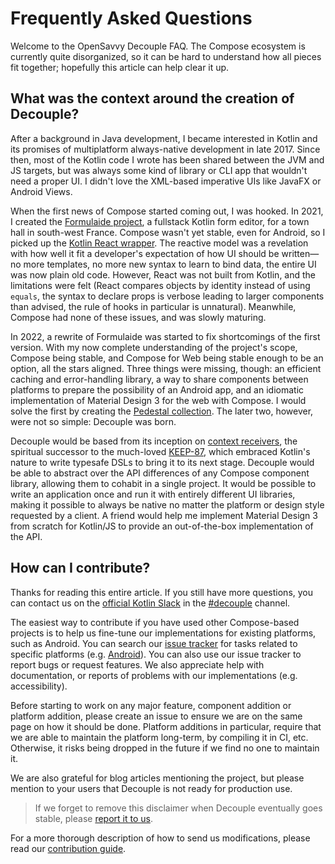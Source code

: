 # Frequently Asked Questions

Welcome to the OpenSavvy Decouple FAQ. The Compose ecosystem is currently quite disorganized, so it can be hard to understand how all pieces fit together; hopefully this article can help clear it up.

## What was the context around the creation of Decouple?

After a background in Java development, I became interested in Kotlin and its promises of multiplatform always-native development in late 2017. Since then, most of the Kotlin code I wrote has been shared between the JVM and JS targets, but was always some kind of library or CLI app that wouldn't need a proper UI. I didn't love the XML-based imperative UIs like JavaFX or Android Views.

When the first news of Compose started coming out, I was hooked. In 2021, I created the [Formulaide project](https://gitlab.com/opensavvy/formulaide), a fullstack Kotlin form editor, for a town hall in south-west France. Compose wasn't yet stable, even for Android, so I picked up the [Kotlin React wrapper](https://github.com/JetBrains/kotlin-wrappers/tree/master/kotlin-react). The reactive model was a revelation with how well it fit a developer's expectation of how UI should be written—no more templates, no more new syntax to learn to bind data, the entire UI was now plain old code. However, React was not built from Kotlin, and the limitations were felt (React compares objects by identity instead of using `equals`, the syntax to declare props is verbose leading to larger components than advised, the rule of hooks in particular is unnatural). Meanwhile, Compose had none of these issues, and was slowly maturing.

In 2022, a rewrite of Formulaide was started to fix shortcomings of the first version. With my now complete understanding of the project's scope, Compose being stable, and Compose for Web being stable enough to be an option, all the stars aligned. Three things were missing, though: an efficient caching and error-handling library, a way to share components between platforms to prepare the possibility of an Android app, and an idiomatic implementation of Material Design 3 for the web with Compose. I would solve the first by creating the [Pedestal collection](https://gitlab.com/opensavvy/pedestal). The later two, however, were not so simple: Decouple was born.

Decouple would be based from its inception on [context receivers](https://github.com/Kotlin/KEEP/blob/master/proposals/context-receivers.md), the spiritual successor to the much-loved [KEEP-87](https://github.com/Kotlin/KEEP/pull/87), which embraced Kotlin's nature to write typesafe DSLs to bring it to its next stage. Decouple would be able to abstract over the API differences of any Compose component library, allowing them to cohabit in a single project. It would be possible to write an application once and run it with entirely different UI libraries, making it possible to always be native no matter the platform or design style requested by a client. A friend would help me implement Material Design 3 from scratch for Kotlin/JS to provide an out-of-the-box implementation of the API.

## How can I contribute?

Thanks for reading this entire article. If you still have more questions, you can contact us on the [official Kotlin Slack](https://kotl.in/slack) in the [#decouple](https://kotlinlang.slack.com/archives/C04QPSCQ39T) channel.

The easiest way to contribute if you have used other Compose-based projects is to help us fine-tune our implementations for existing platforms, such as Android. You can search our [issue tracker](https://gitlab.com/opensavvy/decouple/-/issues/) for tasks related to specific platforms (e.g. [Android](https://gitlab.com/opensavvy/decouple/-/issues/?label_name%5B%5D=material-androidx)). You can also use our issue tracker to report bugs or request features. We also appreciate help with documentation, or reports of problems with our implementations (e.g. accessibility).

Before starting to work on any major feature, component addition or platform addition, please create an issue to ensure we are on the same page on how it should be done. Platform additions in particular, require that we are able to maintain the platform long-term, by compiling it in CI, etc. Otherwise, it risks being dropped in the future if we find no one to maintain it.

We are also grateful for blog articles mentioning the project, but please mention to your users that Decouple is not ready for production use.

> If we forget to remove this disclaimer when Decouple eventually goes stable, please [report it to us](https://gitlab.com/opensavvy/decouple/-/issues/new).

For a more thorough description of how to send us modifications, please read our [contribution guide](CONTRIBUTING.md).
